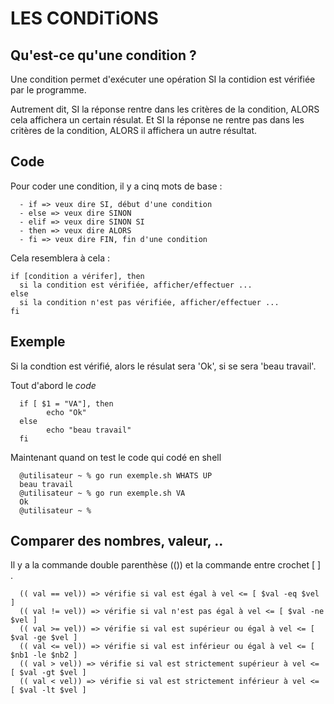 # LES CONDiTiONS

## Qu'est-ce qu'une condition ?

Une condition permet d'exécuter une opération SI la contidion est vérifiée par le programme.

Autrement dit, SI la réponse rentre dans les critères de la condition, ALORS cela affichera un certain résulat. Et SI la réponse ne rentre pas dans les critères de la condition, ALORS il affichera un autre résultat.

## Code

Pour coder une condition, il y a cinq mots de base :

      - if => veux dire SI, début d'une condition
      - else => veux dire SINON
      - elif => veux dire SINON SI
      - then => veux dire ALORS
      - fi => veux dire FIN, fin d'une condition
 
 Cela resemblera à cela :
 
    if [condition a vérifer], then
      si la condition est vérifiée, afficher/effectuer ...
    else
      si la condition n'est pas vérifiée, afficher/effectuer ...
    fi
 
## Exemple

Si la condtion est vérifié, alors le résulat sera 'Ok', si se sera 'beau travail'.

Tout d'abord le _code_ 

      if [ $1 = "VA"], then
            echo "Ok"
      else
            echo "beau travail"
      fi

Maintenant quand on test le code qui codé en shell

      @utilisateur ~ % go run exemple.sh WHATS UP
      beau travail
      @utilisateur ~ % go run exemple.sh VA
      Ok
      @utilisateur ~ %

## Comparer des nombres, valeur, ..

Il y a la commande double parenthèse (()) et la commande entre crochet [ ] .
        
      (( val == vel)) => vérifie si val est égal à vel <= [ $val -eq $vel ]
      (( val != vel)) => vérifie si val n'est pas égal à vel <= [ $val -ne $vel ]
      (( val >= vel)) => vérifie si val est supérieur ou égal à vel <= [ $val -ge $vel ]
      (( val <= vel)) => vérifie si val est inférieur ou égal à vel <= [ $nb1 -le $nb2 ]
      (( val > vel)) => vérifie si val est strictement supérieur à vel <= [ $val -gt $vel ]
      (( val < vel)) => vérifie si val est strictement inférieur à vel <= [ $val -lt $vel ]
